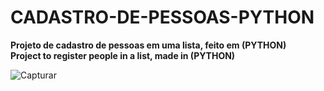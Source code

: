 # CADASTRO-DE-PESSOAS-PYTHON
**Projeto de cadastro de pessoas em uma lista, feito em (PYTHON)**
<br>
**Project to register people in a list, made in (PYTHON)**

![Capturar](https://user-images.githubusercontent.com/112132360/205458100-fb215a64-3ed9-4cc1-b4d3-652c92fa6ba9.PNG)
